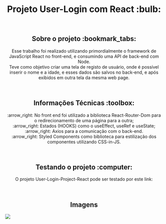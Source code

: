 <h1 align="center">Projeto User-Login com React :bulb:</h1>
<br>
<h2 align="center">Sobre o projeto :bookmark_tabs:</h2>
<p align="center">Esse trabalho foi realizado utilizando primordialmente o framework de JavaScript React no front-end, e consumindo uma API de back-end com Node. <br> 
Teve como objetivo criar uma tela de registo de usuário, onde é possível inserir o nome e a idade, e esses dados são salvos no back-end, e após exibidos em outra tela da mesma web page. 
</p>
<br>

<h2 align="center" :tools:>Informações Técnicas 	:toolbox:</h2> 
<p align="center"> :arrow_right: No front end foi utilizado a biblioteca React-Router-Dom para o redirecionamento de uma página para a outra; <br>
:arrow_right: Estados (HOOKS) como o useEffect, useRef e useState;<br>
:arrow_right: Axios para a comunicação com o back-end. <br>
:arrow_right: Styled Components como biblioteca para estilização dos componentes utilizando CSS-in-JS.</p>
<br>

<h2 align="center">Testando o projeto :computer:</h2>
<p align="center"> O projeto User-Login-Project-React pode ser testado por este link: 
</p>

<br>
<h2 align="center">Imagens</h2> 

<img src="![imagem projeto login-user](https://github.com/Mateus-Oling/User-Login-Project-React/assets/135168984/8276a59b-954a-44eb-b975-1280bdca7a9c)">
